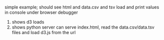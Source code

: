 simple example; should see html and data.csv and tsv load and print values in console under browser debugger
1) shows d3 loads
2) shows python server can serve index.html, read the data.csv/data.tsv files and load d3.js from the url

